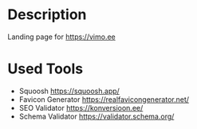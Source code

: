 # Description

Landing page for https://vimo.ee

# Used Tools

* Squoosh https://squoosh.app/
* Favicon Generator https://realfavicongenerator.net/
* SEO Validator https://konversioon.ee/
* Schema Validator https://validator.schema.org/